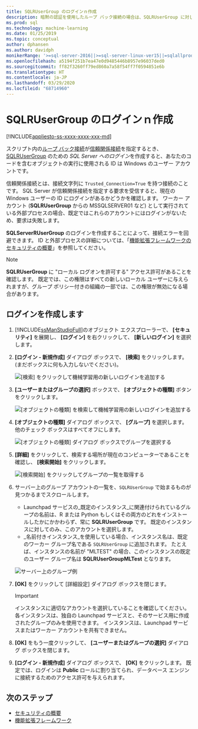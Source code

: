 ```yaml
---
title: SQLRUserGroup のログインｎ作成
description: 暗黙の認証を使用したループ バック接続の場合は、SQLRUserGroup に対して SQL Server でログインを作成し、ID 変換が呼び出し元のユーザーへ返るようにするため、ワーカー アカウントがサーバーにログインできるようにします。
ms.prod: sql
ms.technology: machine-learning
ms.date: 01/25/2019
ms.topic: conceptual
author: dphansen
ms.author: davidph
monikerRange: '>=sql-server-2016||>=sql-server-linux-ver15||=sqlallproducts-allversions'
ms.openlocfilehash: a5194f251b7ea47e0d9485446b8957e96037ded0
ms.sourcegitcommit: ff82f3260ff79ed860a7a58f54ff7f0594851e6b
ms.translationtype: HT
ms.contentlocale: ja-JP
ms.lasthandoff: 03/29/2020
ms.locfileid: "68714960"
---
```

# <a name="create-a-login-for-sqlrusergroup"></a>SQLRUserGroup のログインｎ作成
[!INCLUDE[appliesto-ss-xxxx-xxxx-xxx-md](../../includes/appliesto-ss-xxxx-xxxx-xxx-md.md)]

スクリプト内の[ループ バック接続](https://docs.microsoft.com/sql/relational-databases/security/authentication-access/create-a-login)が[信頼関係接続](../concepts/security.md#sqlrusergroup)を指定するとき、[SQLRUserGroup](../../advanced-analytics/concepts/security.md#implied-authentication) のための *SQL Server へのログイン*を作成すると、あなたのコードを含むオブジェクトの実行に使用される ID は Windows のユーザー アカウントです。

信頼関係接続とは、接続文字列に `Trusted_Connection=True` を持つ接続のことです。 SQL Server が信頼関係接続を指定する要求を受信すると、現在の Windows ユーザーの ID にログインがあるかどうかを確認します。 ワーカー アカウント (**SQLRUserGroup** からの MSSQLSERVER01 など) として実行されている外部プロセスの場合、既定ではこれらのアカウントにはログインがないため、要求は失敗します。

**SQLServerRUserGroup** のログインを作成することによって、接続エラーを回避できます。 ID と外部プロセスの詳細については、「[機能拡張フレームワークのセキュリティの概要](../concepts/security.md)」を参照してください。

> [!Note]
> **SQLRUserGroup** に "ローカル ログオンを許可する" アクセス許可があることを確認します。 既定では、この権限はすべての新しいローカル ユーザーに与えられますが、グループ ポリシー付きの組織の一部では、この権限が無効になる場合があります。

## <a name="create-a-login"></a>ログインを作成します

1. [!INCLUDE[ssManStudioFull](../../includes/ssmanstudiofull-md.md)]のオブジェクト エクスプローラーで、 **[セキュリティ]** を展開し、 **[ログイン]** を右クリックして、 **[新しいログイン]** を選択します。

2. **[ログイン - 新規作成]** ダイアログ ボックスで、 **[検索]** をクリックします。 (まだボックスに何も入力しないでください)。
    
     ![[検索] をクリックして機械学習用の新しいログインを追加する](media/implied-auth-login1.png "[検索] をクリックして機械学習用の新しいログインを追加する")

3. **[ユーザーまたはグループの選択]** ボックスで、 **[オブジェクトの種類]** ボタンをクリックします。

     ![[オブジェクトの種類] を検索して機械学習用の新しいログインを追加する](media/implied-auth-login2.png "[オブジェクトの種類] を検索して機械学習用の新しいログインを追加する")

4. **[オブジェクトの種類]** ダイアログ ボックスで、 **[グループ]** を選択します。 他のチェック ボックスはすべてオフにします。

     ![[オブジェクトの種類] ダイアログ ボックスでグループを選択する](media/implied-auth-login3.png "[オブジェクトの種類] ダイアログ ボックスでグループを選択する")

4. **[詳細]** をクリックして、検索する場所が現在のコンピューターであることを確認し、 **[検索開始]** をクリックします。

     ![[検索開始] をクリックしてグループの一覧を取得する](media/implied-auth-login4.png "[検索開始] をクリックしてグループの一覧を取得する")

5. サーバー上のグループ アカウントの一覧を、`SQLRUserGroup` で始まるものが見つかるまでスクロールします。
    
    + Launchpad サービスの_既定のインスタンス_に関連付けられているグループの名前は、R または Python もしくはその両方のどれをインストールしたかにかかわらず、常に **SQLRUserGroup** です。 既定のインスタンスに対してのみ、このアカウントを選択します。
    + _名前付きインスタンス_を使用している場合、インスタンス名は、既定のワーカー グループ名である `SQLRUserGroup` に追加されます。 たとえば、インスタンスの名前が "MLTEST" の場合、このインスタンスの既定のユーザー グループ名は **SQLRUserGroupMLTest** となります。
 
    ![サーバー上のグループ例](media/implied-auth-login5.png "サーバー上のグループ例")
   
5. **[OK]** をクリックして [詳細設定] ダイアログ ボックスを閉じます。

    > [!IMPORTANT]
    > インスタンスに適切なアカウントを選択していることを確認してください。 各インスタンスは、独自の Launchpad サービスと、そのサービス用に作成されたグループのみを使用できます。 インスタンスは、Launchpad サービスまたはワーカー アカウントを共有できません。

6. **[OK]** をもう一度クリックして、 **[ユーザーまたはグループの選択]** ダイアログ ボックスを閉じます。

7. **[ログイン - 新規作成]** ダイアログ ボックスで、 **[OK]** をクリックします。 既定では、ログインは **Public** ロールに割り当てられ、データベース エンジンに接続するためのアクセス許可を与えられます。

## <a name="next-steps"></a>次のステップ

+ [セキュリティの概要](../concepts/security.md)
+ [機能拡張フレームワーク](../concepts/extensibility-framework.md)
